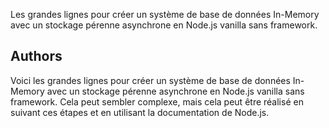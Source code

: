 Les grandes lignes pour créer un système de base de données In-Memory avec un stockage pérenne asynchrone en Node.js vanilla sans framework.

## Authors

Voici les grandes lignes pour créer un système de base de données In-Memory avec un stockage pérenne asynchrone en Node.js vanilla sans framework. Cela peut sembler complexe, mais cela peut être réalisé en suivant ces étapes et en utilisant la documentation de Node.js.
